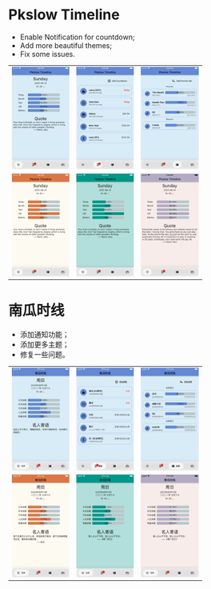 # Pkslow Timeline

- Enable Notification for countdown;
- Add more beautiful themes;
- Fix some issues.

<table>
<tr>
    <td><img src="images/v1.1.0/iPhone8Plus.01.png" style="zoom:20%;" /></td>
    <td><img src="images/v1.1.0/iPhone8Plus.02.png" style="zoom:20%;" /></td>
    <td><img src="images/v1.1.0/iPhone8Plus.03.png" style="zoom:20%;" /></td>
</tr>
<tr>
    <td><img src="images/v1.1.0/iPhone8Plus.04.png" style="zoom:20%;" /></td>
    <td><img src="images/v1.1.0/iPhone8Plus.05.png" style="zoom:20%;" /></td>
    <td><img src="images/v1.1.0/iPhone8Plus.06.png" style="zoom:20%;" /></td>
</tr>
</table>

# 南瓜时线
- 添加通知功能；
- 添加更多主题；
- 修复一些问题。

<table>
<tr>
    <td><img src="images/v1.1.0/iPhone8PlusCN.01.png" style="zoom:20%;" /></td>
    <td><img src="images/v1.1.0/iPhone8PlusCN.02.png" style="zoom:20%;" /></td>
    <td><img src="images/v1.1.0/iPhone8PlusCN.03.png" style="zoom:20%;" /></td>
</tr>
<tr>
    <td><img src="images/v1.1.0/iPhone8PlusCN.04.png" style="zoom:20%;" /></td>
    <td><img src="images/v1.1.0/iPhone8PlusCN.05.png" style="zoom:20%;" /></td>
    <td><img src="images/v1.1.0/iPhone8PlusCN.06.png" style="zoom:20%;" /></td>
</tr>
</table>
